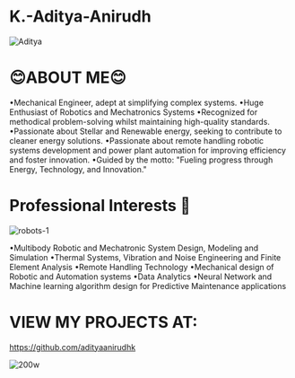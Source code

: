 # K.-Aditya-Anirudh

![Aditya](https://github.com/user-attachments/assets/0b57fe4f-aeae-4632-a926-7344a360d3ae)


  # 😊ABOUT ME😊
   •Mechanical Engineer, adept at simplifying complex systems.
   •Huge Enthusiast of Robotics and Mechatronics Systems
   •Recognized for methodical problem-solving whilst maintaining high-quality standards.
   •Passionate about Stellar and Renewable energy, seeking to contribute to cleaner energy solutions.
   •Passionate about remote handling robotic systems development and power plant automation for
   improving efficiency and foster innovation.
   •Guided by the motto: "Fueling progress through Energy, Technology, and Innovation."

   # Professional Interests 🤖 
   ![robots-1](https://github.com/user-attachments/assets/6eb40737-18d4-4f47-88a8-b4635dad6ed3)
   
   •Multibody Robotic and Mechatronic System Design, Modeling and Simulation
   •Thermal Systems, Vibration and Noise Engineering and Finite Element Analysis 
   •Remote Handling Technology
   •Mechanical design of Robotic and Automation systems 
   •Data Analytics 
   •Neural Network and Machine learning algorithm design for Predictive Maintenance applications


# VIEW MY PROJECTS AT: 
https://github.com/adityaanirudhk

![200w](https://github.com/user-attachments/assets/88b3ea44-d982-467a-af3c-35200fe1dbd9)

